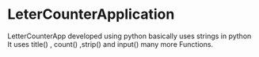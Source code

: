 # LeterCounterApplication
LetterCounterApp developed using python basically uses strings in python
It uses title() , count() ,strip() and input() many more Functions.

